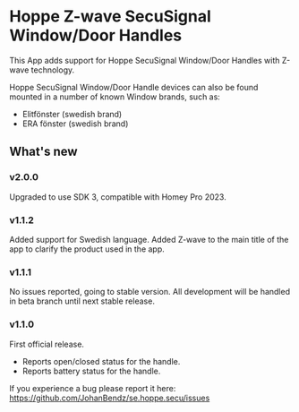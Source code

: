 # Hoppe Z-wave SecuSignal Window/Door Handles

This App adds support for Hoppe SecuSignal Window/Door Handles with Z-wave technology.

Hoppe SecuSignal Window/Door Handle devices can also be found mounted in a number of known Window brands, such as:
- Elitfönster (swedish brand)
- ERA fönster (swedish brand)

## What's new

### v2.0.0
Upgraded to use SDK 3, compatible with Homey Pro 2023.

### v1.1.2
Added support for Swedish language.
Added Z-wave to the main title of the app to clarify the product used in the app.

### v1.1.1
No issues reported, going to stable version.
All development will be handled in beta branch until next stable release.

### v1.1.0
First official release.

- Reports open/closed status for the handle.
- Reports battery status for the handle.

If you experience a bug please report it here: https://github.com/JohanBendz/se.hoppe.secu/issues
